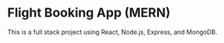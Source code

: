 # Flight Booking App (MERN)
This is a full stack project using React, Node.js, Express, and MongoDB.

